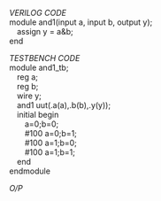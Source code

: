 *VERILOG CODE*
<br>module and1(input a, input b, output y);
<br>&emsp;assign y = a&b;
<br>end

*TESTBENCH CODE*
<br>module and1_tb;
<br>&emsp;reg a;
<br>&emsp;reg b;
<br>&emsp;wire y;
<br>&emsp;and1 uut(.a(a),.b(b),.y(y));
<br>&emsp;initial begin
<br>&emsp;&emsp;a=0;b=0;
<br>&emsp;&emsp;#100 a=0;b=1;
<br>&emsp;&emsp;#100 a=1;b=0;
<br>&emsp;&emsp;#100 a=1;b=1;
<br>&emsp;end
<br>endmodule

*O/P*
